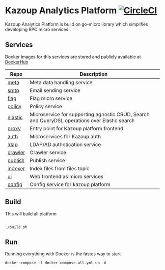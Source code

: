 # Kazoup Analytics Platform  [![CircleCI](https://circleci.com/gh/kazoup/platform/tree/master.svg?style=svg&circle-token=fc062cf6f23c5dc606a8af94b020065a2d073113)](https://circleci.com/gh/kazoup/platform/tree/master)

Kazoup Analytics Platform is build on go-micro library which simplifies developing RPC micro services..

## Services

Docker images for this services are stored and publicly available at [DockerHub](https://hub.docker.com/u/kazoup/)

Repo | Description 
-----|------------  
[meta](https://github.com/kazoup/meta) | Meta data handling service 
[smtp](https://github.com/kazoup/platform/tree/master/smtp) | Email sending service  
[flag](https://github.com/kazoup/platform/tree/master/flag) | Flag micro service 
[policy](https://github.com/kazoup/platfrom/tree/master/policy) | Policy service 
[elastic](https://github.com/kazoup/platform/tree/master/elastic) | Microservice for supporting agnostic CRUD, Search and QueryDSL operations over Elastic search 
[proxy](https://github.com/kazoup/platform/tree/master/proxy) | Entry point for Kazoup platform frontend 
[auth](https://github.com/kazoup/platform/tree/master/auth) | Microservices for Kazoup auth 
[ldap](https://github.com/kazoup/platform/tree/master/ldap) | LDAP/AD authetication service 
[crawler](https://github.com/kazoup/platform/tree/master/crawler) | Crawler service 
[publish](https://github.com/kazoup/platform/tree/master/publish) | Publish service 
[indexer](https://github.com/kazoup/platform/tree/master/indexer) | Index files from files topic 
[ui](https://github.com/kazoup/platform/tree/master/ui) | Web frontend  as micro services 
[config](https://github.com/kazoup/platform/tree/config) | Config service for kazoup platform 

## Build

This will build all platform 

```

./build.sh

```

## Run

Running everything with Docker is the fastes way to start

```
docker-compose -f docker-compose-all.yml up -d

```




